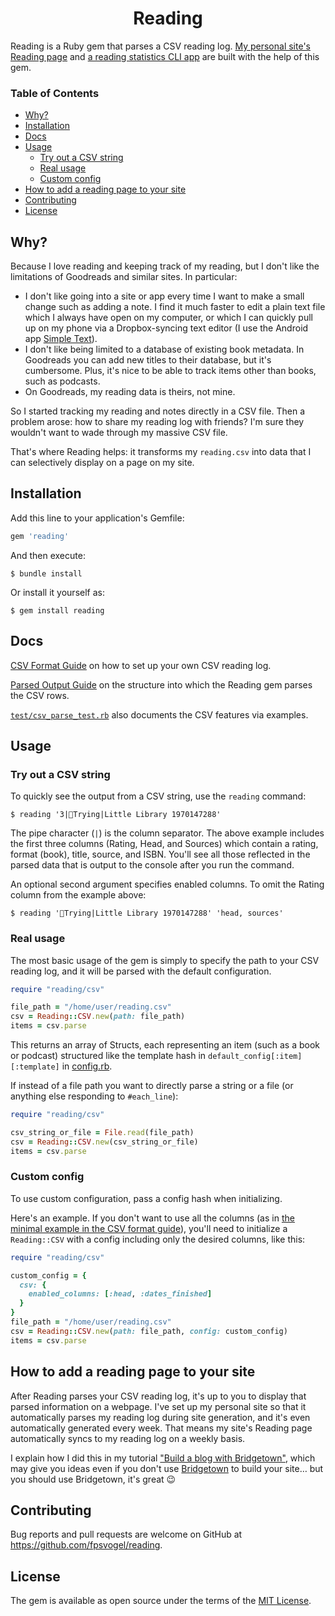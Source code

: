 <h1 align="center">Reading</h1>

Reading is a Ruby gem that parses a CSV reading log. [My personal site's Reading page](https://fpsvogel.com/reading/) and [a reading statistics CLI app](https://github.com/fpsvogel/readstat) are built with the help of this gem.

### Table of Contents

- [Why?](#why)
- [Installation](#installation)
- [Docs](#docs)
- [Usage](#usage)
  - [Try out a CSV string](#try-out-a-csv-string)
  - [Real usage](#real-usage)
  - [Custom config](#custom-config)
- [How to add a reading page to your site](#how-to-add-a-reading-page-to-your-site)
- [Contributing](#contributing)
- [License](#license)

## Why?

Because I love reading and keeping track of my reading, but I don't like the limitations of Goodreads and similar sites. In particular:

- I don't like going into a site or app every time I want to make a small change such as adding a note. I find it much faster to edit a plain text file which I always have open on my computer, or which I can quickly pull up on my phone via a Dropbox-syncing text editor (I use the Android app [Simple Text](https://play.google.com/store/apps/details?id=simple.text.dropbox)).
- I don't like being limited to a database of existing book metadata. In Goodreads you can add new titles to their database, but it's cumbersome. Plus, it's nice to be able to track items other than books, such as podcasts.
- On Goodreads, my reading data is theirs, not mine.

So I started tracking my reading and notes directly in a CSV file. Then a problem arose: how to share my reading log with friends? I'm sure they wouldn't want to wade through my massive CSV file.

That's where Reading helps: it transforms my `reading.csv` into data that I can selectively display on a page on my site.

## Installation

Add this line to your application's Gemfile:

```ruby
gem 'reading'
```

And then execute:

```
$ bundle install
```

Or install it yourself as:

```
$ gem install reading
```

## Docs

[CSV Format Guide](https://github.com/fpsvogel/reading/blob/main/doc/csv-format.md) on how to set up your own CSV reading log.

[Parsed Output Guide](https://github.com/fpsvogel/reading/blob/main/doc/parsed-output.md) on the structure into which the Reading gem parses the CSV rows.

[`test/csv_parse_test.rb`](https://github.com/fpsvogel/reading/blob/main/test/csv_parse_test.rb) also documents the CSV features via examples.

## Usage

### Try out a CSV string

To quickly see the output from a CSV string, use the `reading` command:

```
$ reading '3|📕Trying|Little Library 1970147288'
```

The pipe character (`|`) is the column separator. The above example includes the first three columns (Rating, Head, and Sources) which contain a rating, format (book), title, source, and ISBN. You'll see all those reflected in the parsed data that is output to the console after you run the command.

An optional second argument specifies enabled columns. To omit the Rating column from the example above:

```
$ reading '📕Trying|Little Library 1970147288' 'head, sources'
```

### Real usage

The most basic usage of the gem is simply to specify the path to your CSV reading log, and it will be parsed with the default configuration.

```ruby
require "reading/csv"

file_path = "/home/user/reading.csv"
csv = Reading::CSV.new(path: file_path)
items = csv.parse
```

This returns an array of Structs, each representing an item (such as a book or podcast) structured like the template hash in `default_config[:item][:template]` in [config.rb](https://github.com/fpsvogel/reading/blob/main/lib/reading/config.rb).

If instead of a file path you want to directly parse a string or a file (or anything else responding to `#each_line`):

```ruby
require "reading/csv"

csv_string_or_file = File.read(file_path)
csv = Reading::CSV.new(csv_string_or_file)
items = csv.parse
```

### Custom config

To use custom configuration, pass a config hash when initializing.

Here's an example. If you don't want to use all the columns (as in [the minimal example in the CSV format guide](https://github.com/fpsvogel/reading/blob/main/doc/csv-format.md#a-minimal-reading-log)), you'll need to initialize a `Reading::CSV` with a config including only the desired columns, like this:

```ruby
require "reading/csv"

custom_config = {
  csv: {
    enabled_columns: [:head, :dates_finished]
  }
}
file_path = "/home/user/reading.csv"
csv = Reading::CSV.new(path: file_path, config: custom_config)
items = csv.parse
```

## How to add a reading page to your site

After Reading parses your CSV reading log, it's up to you to display that parsed information on a webpage. I've set up my personal site so that it automatically parses my reading log during site generation, and it's even automatically generated every week. That means my site's Reading page automatically syncs to my reading log on a weekly basis.

I explain how I did this in my tutorial ["Build a blog with Bridgetown"](https://fpsvogel.com/posts/2021/build-a-blog-with-bridgetown), which may give you ideas even if you don't use [Bridgetown](https://www.bridgetownrb.com/) to build your site… but you should use Bridgetown, it's great 😉

## Contributing

Bug reports and pull requests are welcome on GitHub at https://github.com/fpsvogel/reading.

## License

The gem is available as open source under the terms of the [MIT License](https://opensource.org/licenses/MIT).
